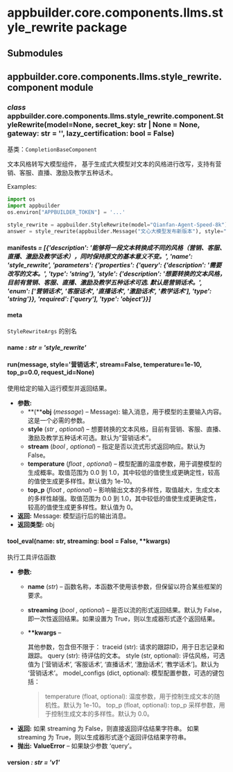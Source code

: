 # appbuilder.core.components.llms.style_rewrite package

## Submodules

## appbuilder.core.components.llms.style_rewrite.component module

### *class* appbuilder.core.components.llms.style_rewrite.component.StyleRewrite(model=None, secret_key: str | None = None, gateway: str = '', lazy_certification: bool = False)

基类：`CompletionBaseComponent`

文本风格转写大模型组件， 基于生成式大模型对文本的风格进行改写，支持有营销、客服、直播、激励及教学五种话术。

Examples:

```python
import os
import appbuilder
os.environ["APPBUILDER_TOKEN"] = '...'

style_rewrite = appbuilder.StyleRewrite(model="Qianfan-Agent-Speed-8k")
answer = style_rewrite(appbuilder.Message("文心大模型发布新版本"), style="激励话术")
```

#### manifests *= [{'description': '能够将一段文本转换成不同的风格（营销、客服、直播、激励及教学话术），同时保持原文的基本意义不变。', 'name': 'style_rewrite', 'parameters': {'properties': {'query': {'description': '需要改写的文本。', 'type': 'string'}, 'style': {'description': '想要转换的文本风格，目前有营销、客服、直播、激励及教学五种话术可选. 默认是营销话术。', 'enum': ['营销话术', '客服话术', '直播话术', '激励话术', '教学话术'], 'type': 'string'}}, 'required': ['query'], 'type': 'object'}}]*

#### meta

`StyleRewriteArgs` 的别名

#### name *: str* *= 'style_rewrite'*

#### run(message, style='营销话术', stream=False, temperature=1e-10, top_p=0.0, request_id=None)

使用给定的输入运行模型并返回结果。

* **参数:**
  * **(****obj** (*message*) – Message): 输入消息，用于模型的主要输入内容。这是一个必需的参数。
  * **style** (*str* *,* *optional*) – 想要转换的文本风格，目前有营销、客服、直播、激励及教学五种话术可选。默认为”营销话术”。
  * **stream** (*bool* *,* *optional*) – 指定是否以流式形式返回响应。默认为 False。
  * **temperature** (*float* *,* *optional*) – 模型配置的温度参数，用于调整模型的生成概率。取值范围为 0.0 到 1.0，其中较低的值使生成更确定性，较高的值使生成更多样性。默认值为 1e-10。
  * **top_p** (*float* *,* *optional*) – 影响输出文本的多样性，取值越大，生成文本的多样性越强。取值范围为 0.0 到 1.0，其中较低的值使生成更确定性，较高的值使生成更多样性。默认值为 0。
* **返回:**
  Message: 模型运行后的输出消息。
* **返回类型:**
  obj

#### tool_eval(name: str, streaming: bool = False, \*\*kwargs)

执行工具评估函数

* **参数:**
  * **name** (*str*) – 函数名称，本函数不使用该参数，但保留以符合某些框架的要求。
  * **streaming** (*bool* *,* *optional*) – 是否以流的形式返回结果。默认为 False，即一次性返回结果。如果设置为 True，则以生成器形式逐个返回结果。
  * **\*\*kwargs** – 

    其他参数，包含但不限于：
    traceid (str): 请求的跟踪ID，用于日志记录和跟踪。
    query (str): 待评估的文本。
    style (str, optional): 评估风格，可选值为 [‘营销话术’, ‘客服话术’, ‘直播话术’, ‘激励话术’, ‘教学话术’]。默认为 ‘营销话术’。
    model_configs (dict, optional): 模型配置参数，可选的键包括：
    > temperature (float, optional): 温度参数，用于控制生成文本的随机性。默认为 1e-10。
    > top_p (float, optional): top_p 采样参数，用于控制生成文本的多样性。默认为 0.0。
* **返回:**
  如果 streaming 为 False，则直接返回评估结果字符串。
  如果 streaming 为 True，则以生成器形式逐个返回评估结果字符串。
* **抛出:**
  **ValueError** – 如果缺少参数 ‘query’。

#### version *: str* *= 'v1'*
